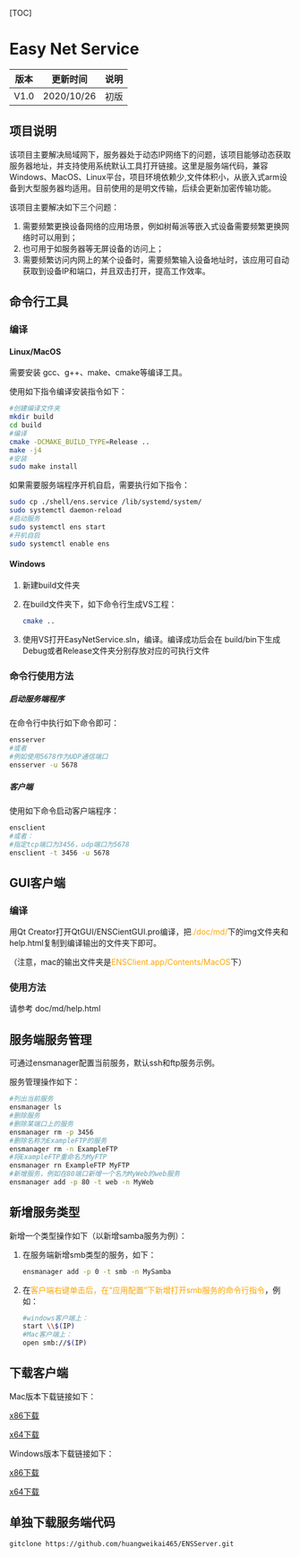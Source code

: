 [TOC]

# Easy Net Service

| 版本 | 更新时间   | 说明 |
| ---- | ---------- | ---- |
| V1.0 | 2020/10/26 | 初版 |

## 项目说明

该项目主要解决局域网下，服务器处于动态IP网络下的问题，该项目能够动态获取服务器地址，并支持使用系统默认工具打开链接。这里是服务端代码，兼容Windows、MacOS、Linux平台，项目环境依赖少,文件体积小，从嵌入式arm设备到大型服务器均适用。目前使用的是明文传输，后续会更新加密传输功能。

该项目主要解决如下三个问题：

1. 需要频繁更换设备网络的应用场景，例如树莓派等嵌入式设备需要频繁更换网络时可以用到；
2. 也可用于如服务器等无屏设备的访问上；
3. 需要频繁访问内网上的某个设备时，需要频繁输入设备地址时，该应用可自动获取到设备IP和端口，并且双击打开，提高工作效率。

## 命令行工具

### 编译

#### Linux/MacOS

需要安装 gcc、g++、make、cmake等编译工具。

使用如下指令编译安装指令如下：

``` bash
#创建编译文件夹
mkdir build
cd build
#编译
cmake -DCMAKE_BUILD_TYPE=Release ..
make -j4
#安装
sudo make install
```

如果需要服务端程序开机自启，需要执行如下指令：

``` bash
sudo cp ./shell/ens.service /lib/systemd/system/
sudo systemctl daemon-reload
#启动服务
sudo systemctl ens start
#开机自启
sudo systemctl enable ens
```

#### Windows

1. 新建build文件夹

2. 在build文件夹下，如下命令行生成VS工程：

   ``` bash
   cmake ..
   ```

3. 使用VS打开EasyNetService.sln，编译。编译成功后会在 build/bin下生成Debug或者Release文件夹分别存放对应的可执行文件

### 命令行使用方法

##### 启动服务端程序

在命令行中执行如下命令即可：

``` bash
ensserver
#或者
#例如使用5678作为UDP通信端口
ensserver -u 5678
```

##### 客户端

使用如下命令启动客户端程序：

``` bash
ensclient
#或者：
#指定tcp端口为3456，udp端口为5678
ensclient -t 3456 -u 5678
```

## GUI客户端

### 编译

用Qt Creator打开QtGUI/ENSCientGUI.pro编译，把<font color=orange>./doc/md/</font>下的img文件夹和help.html复制到编译输出的文件夹下即可。

（注意，mac的输出文件夹是<font color=orange>ENSClient.app/Contents/MacOS</font>下）

### 使用方法

请参考 doc/md/help.html

## 服务端服务管理

可通过ensmanager配置当前服务，默认ssh和ftp服务示例。

服务管理操作如下：

``` bash
#列出当前服务
ensmanager ls
#删除服务
#删除某端口上的服务
ensmanager rm -p 3456
#删除名称为ExampleFTP的服务
ensmanager rm -n ExampleFTP
#将ExampleFTP重命名为MyFTP
ensmanager rn ExampleFTP MyFTP
#新增服务，例如在80端口新增一个名为MyWeb的web服务
ensmanager add -p 80 -t web -n MyWeb
```

## 新增服务类型

新增一个类型操作如下（以新增samba服务为例）：

1. 在服务端新增smb类型的服务，如下：

   ``` bash
   ensmanager add -p 0 -t smb -n MySamba
   ```

2. 在<font color=orange>客户端右键单击后，在“应用配置”下新增打开smb服务的命令行指令</font>，例如：

   ``` bash
   #windows客户端上：
   start \\$(IP)
   #Mac客户端上：
   open smb://$(IP)
   ```

## 下载客户端

Mac版本下载链接如下：

[x86下载](https://github.com/huangweikai465/EasyNetService/Bin/Mac/x86/ENSClient.dmg)

[x64下载](https://github.com/huangweikai465/EasyNetService/Bin/Mac/x64/ENSClient.dmg)

Windows版本下载链接如下：

[x86下载](https://github.com/huangweikai465/EasyNetService/Bin/Windows/x86.zip)

[x64下载](https://github.com/huangweikai465/EasyNetService/Bin/Windows/x64.zip)

## 单独下载服务端代码

``` bash
gitclone https://github.com/huangweikai465/ENSServer.git
```


